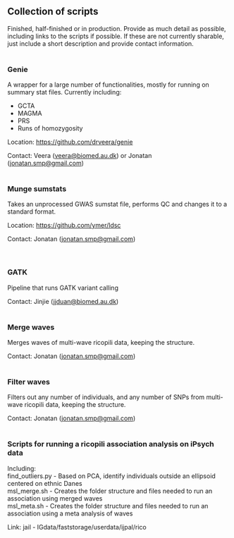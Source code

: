 ## Collection of scripts

Finished, half-finished or in production. Provide as much detail as possible, including links to the scripts if possible. If these are not currently sharable, just include a short description and provide contact information.
<br><br>

### Genie

A wrapper for a large number of functionalities, mostly for running on summary stat files.
Currently including:
- GCTA
- MAGMA
- PRS
- Runs of homozygosity

Location: https://github.com/drveera/genie

Contact: Veera (veera@biomed.au.dk) or Jonatan (jonatan.smp@gmail.com)
<br><br>

### Munge sumstats
Takes an unprocessed GWAS sumstat file, performs QC and changes it to a standard format.

Location: https://github.com/ymer/ldsc   

Contact: Jonatan (jonatan.smp@gmail.com)  
<br><br>

### GATK
Pipeline that runs GATK variant calling

Contact: Jinjie (jjduan@biomed.au.dk)
<br><br>

### Merge waves
Merges waves of multi-wave ricopili data, keeping the structure.

Contact: Jonatan (jonatan.smp@gmail.com) 
<br><br>

### Filter waves
Filters out any number of individuals, and any number of SNPs from multi-wave ricopili data, keeping the structure.

Contact: Jonatan (jonatan.smp@gmail.com) 
<br><br>

### Scripts for running a ricopili association analysis on iPsych data
Including:  
find_outliers.py - Based on PCA, identify individuals outside an ellipsoid centered on ethnic Danes  
msl_merge.sh - Creates the folder structure and files needed to run an association using merged waves  
msl_meta.sh - Creates the folder structure and files needed to run an association using a meta analysis of waves

Link: jail - IGdata/faststorage/userdata/ijpal/rico
<br><br>
